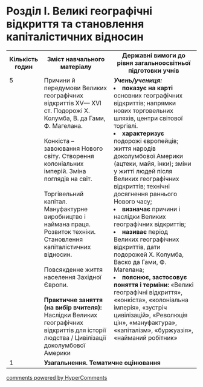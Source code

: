 <div id="hypercomments_widget" class="js-hypercomments-widget invisible"></div>

# Розділ І. Великі географічні відкриття та становлення капіталістичних відносин

<table>
  <tr>
    <td width="10%" align="center"><b>Кількість годин</b></td>  
    <td width="40%" align="center"><b>Зміст навчального матеріалу</b></td>
    <td width="50%" align="center"><b>Державні вимоги  до рівня загальноосвітньої підготовки учнів</b></td>
  </tr>
  <tr>
<td width="10%" style="vertical-align:top !important;">5</td>
    <td width="40%" style="vertical-align:top !important;">
Причини й передумови Великих географічних відкриттів XV— XVI ст. Подорожі Х. Колумба, В. да Гами, Ф. Магелана.<br>
<br>
Конкіста – завоювання Нового світу. Створення колоніальних імперій. Зміна поглядів на світ. <br>
<br>
Торгівельний капітал. Мануфактурне виробництво і наймана праця. Розвиток техніки. Становлення капіталістичних відносин. <br> 
<br>
Повсякденне життя населення Західної Європи.<br>
<br>
<b>Практичне заняття (на вибір вчителя):</b><br>
Наслідки Великих географічних відкриттів для історії людства / Цивілізації доколумбової Америки
</td>
    <td width="50%" style="vertical-align:top !important;">
<i><b>Учень/учениця:</b></i><br>
<li><b>показує на карті</b> основних географічних  відкриттів; напрямки  нових торговельних шляхів, центри світової торгівлі.</li>
<li><b>характеризує</b>  подорожі європейців; життя народів доколумбової Америки (ацтеки, майя, інки); зміни у житті людей після Великих географічних відкриттів; технічні досягнення раннього Нового часу;</li>
<li><b>визначає</b> причини  і наслідки Великих географічних відкриттів;  </li>
<li><b>називає</b> період Великих географічних відкриттів, дати подорожей Х. Колумба, Васко да Гами, Ф. Магелана;</li>
<li><b>пояснює, застосовує поняття і терміни:</b> «Великі географічні відкриття», «конкіста», «колоніальна імперія»,   «зустріч цивілізацій», «Революція цін», «мануфактура», «капіталізм», «буржуазія», «найманий робітник»</li>
</td>
  </tr>
<tr>
<td width="10%" style="vertical-align:top !important;">1</td>
<td colspan="2" style="vertical-align:top !important;"><b>Узагальнення. Тематичне оцінювання</b></td>
</tr>
</table>

<div class="js-hypercomments-container">
<a href="http://hypercomments.com" class="hc-link" title="comments widget">comments powered by HyperComments</a>
</div>